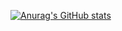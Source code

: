 [![Anurag's GitHub stats](https://github-readme-stats.vercel.app/api?username=daochen23)](https://github.com/anuraghazra/github-readme-stats)
